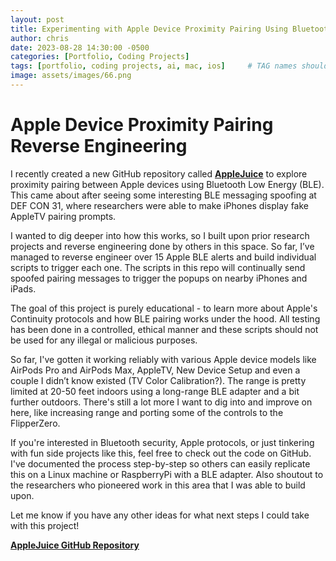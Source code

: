 ```yaml
---
layout: post
title: Experimenting with Apple Device Proximity Pairing Using Bluetooth Low Energy
author: chris
date: 2023-08-28 14:30:00 -0500
categories: [Portfolio, Coding Projects]
tags: [portfolio, coding projects, ai, mac, ios]     # TAG names should always be lowercase
image: assets/images/66.png
---
```


# Apple Device Proximity Pairing Reverse Engineering

I recently created a new GitHub repository called [**AppleJuice**](https://github.com/ECTO-1A/AppleJuice) to explore proximity pairing between Apple devices using Bluetooth Low Energy (BLE). This came about after seeing some interesting BLE messaging spoofing at DEF CON 31, where researchers were able to make iPhones display fake AppleTV pairing prompts.

I wanted to dig deeper into how this works, so I built upon prior research projects and reverse engineering done by others in this space. So far, I’ve managed to reverse engineer over 15 Apple BLE alerts and build individual scripts to trigger each one. The scripts in this repo will continually send spoofed pairing messages to trigger the popups on nearby iPhones and iPads.

The goal of this project is purely educational - to learn more about Apple's Continuity protocols and how BLE pairing works under the hood. All testing has been done in a controlled, ethical manner and these scripts should not be used for any illegal or malicious purposes.

So far, I've gotten it working reliably with various Apple device models like AirPods Pro and AirPods Max, AppleTV, New Device Setup and even a couple I didn’t know existed (TV Color Calibration?). The range is pretty limited at 20-50 feet indoors using a long-range BLE adapter and a bit further outdoors. There's still a lot more I want to dig into and improve on here, like increasing range and porting some of the controls to the FlipperZero.


If you're interested in Bluetooth security, Apple protocols, or just tinkering with fun side projects like this, feel free to check out the code on GitHub. I've documented the process step-by-step so others can easily replicate this on a Linux machine or RaspberryPi with a BLE adapter. Also shoutout to the researchers who pioneered work in this area that I was able to build upon.

Let me know if you have any other ideas for what next steps I could take with this project!

[**AppleJuice GitHub Repository**](https://github.com/ECTO-1A/AppleJuice)
